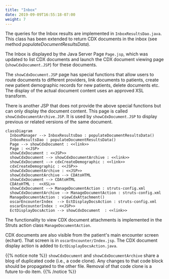 ```yaml
---
title: "Inbox"
date: 2019-09-09T16:55:18-07:00
weight: 7
---
```


The queries for the Inbox results are implemented in `InboxResultsDao.java`. This class has been extended to return CDX documents in the inbox (see method *populateDocumentResultsData*).

The Inbox is displayed by the Java Server Page `Page.jsp`, which was updated to list CDX documents and launch the CDX document viewing page (`showCdxDocument.JSP`) for these documents.

The `showCdxDocument.JSP` page has special functions that allow users to route documents to different providers, link documents to patients, create new patient demographic records for new patients, delete documents etc. The display of the actual document content uses an approved XSL transform.

There is another JSP that does not provide the above special functions but can only display the document content. This page is called `showCdxDocumentArchive.JSP`. It is used by `showCdxDocument.JSP` to display previous or related versions of the same document.

```mermaid
classDiagram
  InboxManager --> InboxResultsDao : populateDocumentResultsData()
  InboxResultsDao : populateDocumentResultsData()
  Page --> showCdxDocument : <<link>>
  Page : <<JSP>
  showCdxDocument : <<JSP>>
  showCdxDocument --> showCdxDocumentArchive : <<link>>
  showCdxDocument --> cdxCreateDemographic : <<link>>
  cdxCreateDemographic : <<JSP>>
  showCdxDocumentArchive : <<JSP>>
  showCdxDocumentArchive --> CDAtoHTML
  showCdxDocument --> CDAtoHTML
  CDAtoHTML :  <<XSL>>
  showCdxDocument --> ManageDocumentAction : struts-config.xml
  showCdxDocumentArchive --> ManageDocumentAction : struts-config.xml
  ManageDocumentAction : viewCdxAttachment()
  oscarEncounterIndex  --> EctDisplayDocsAction : struts-config.xml
  oscarEncounterIndex : <<JSP>>
  EctDisplayDocsAction --> showCdxDocument  : <<link>>

```

The functionality to view CDX document attachments is implemented in the Struts action class `ManageDocumentAction`.

CDX documents are also visible from the patient's main encounter screen (echart). That screen is in `oscarEncounter/Index.jsp`. The CDX document display action is added to `EctDisplayDocsAction.java`.

{{% notice note %}}
`showCdxDocument` and `showCdxDocumentArchive` share a blog of duplicated code (i.e., a code clone). Any changes to that code block should be propagated to the other file. Removal of that code clone is a future to-do item.
{{% /notice %}}
